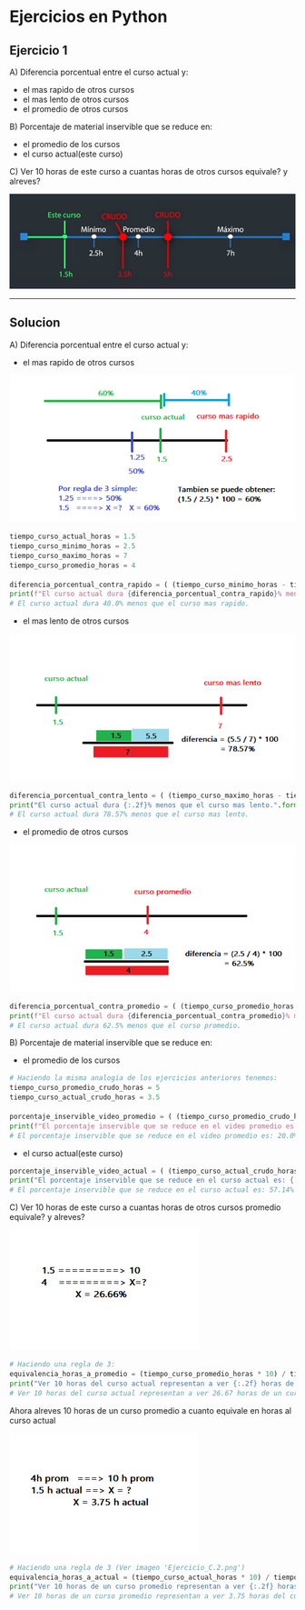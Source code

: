 # Ejercicios en Python
## Ejercicio 1

A) Diferencia porcentual entre el curso actual y:
   - el mas rapido de otros cursos
   - el mas lento de otros cursos
   - el promedio de otros cursos

 B) Porcentaje de material inservible que se reduce en:
   - el promedio de los cursos
   - el curso actual(este curso)

 C) Ver 10 horas de este curso a cuantas horas de otros cursos equivale? y alreves?

![Ejercicio1](https://github.com/EduCasanas/Python_Fundamentos/blob/main/Ejercicios/1_Ejercicio/Ejercicio1_python.png)

---

## Solucion

A) Diferencia porcentual entre el curso actual y:

- el mas rapido de otros cursos

![EjercicioA.1](https://github.com/EduCasanas/Python_Fundamentos/blob/main/Ejercicios/1_Ejercicio/Ejercicio1_A.1.png)

```Python
tiempo_curso_actual_horas = 1.5
tiempo_curso_minimo_horas = 2.5
tiempo_curso_maximo_horas = 7
tiempo_curso_promedio_horas = 4

diferencia_porcentual_contra_rapido = ( (tiempo_curso_minimo_horas - tiempo_curso_actual_horas) / tiempo_curso_minimo_horas ) * 100
print(f"El curso actual dura {diferencia_porcentual_contra_rapido}% menos que el curso mas rapido.")
# El curso actual dura 40.0% menos que el curso mas rapido.
```

- el mas lento de otros cursos

![EjercicioA.2](https://github.com/EduCasanas/Python_Fundamentos/blob/main/Ejercicios/1_Ejercicio/Ejercicio1_A.2.png)

```Python
diferencia_porcentual_contra_lento = ( (tiempo_curso_maximo_horas - tiempo_curso_actual_horas) / tiempo_curso_maximo_horas ) * 100
print("El curso actual dura {:.2f}% menos que el curso mas lento.".format(diferencia_porcentual_contra_lento))
# El curso actual dura 78.57% menos que el curso mas lento.
```

- el promedio de otros cursos

![EjercicioA.3](https://github.com/EduCasanas/Python_Fundamentos/blob/main/Ejercicios/1_Ejercicio/Ejercicio1_A.3.png)

```Python
diferencia_porcentual_contra_promedio = ( (tiempo_curso_promedio_horas - tiempo_curso_actual_horas) / tiempo_curso_promedio_horas ) * 100
print(f"El curso actual dura {diferencia_porcentual_contra_promedio}% menos que el curso promedio.")
# El curso actual dura 62.5% menos que el curso promedio.
```

B) Porcentaje de material inservible que se reduce en:

- el promedio de los cursos

```Python
# Haciendo la misma analogia de los ejercicios anteriores tenemos:
tiempo_curso_promedio_crudo_horas = 5
tiempo_curso_actual_crudo_horas = 3.5

porcentaje_inservible_video_promedio = ( (tiempo_curso_promedio_crudo_horas - tiempo_curso_promedio_horas) / tiempo_curso_promedio_crudo_horas) * 100
print(f"El porcentaje inservible que se reduce en el video promedio es: {porcentaje_inservible_video_promedio}%")
# El porcentaje inservible que se reduce en el video promedio es: 20.0%
```

- el curso actual(este curso)

```Python
porcentaje_inservible_video_actual = ( (tiempo_curso_actual_crudo_horas - tiempo_curso_actual_horas) / tiempo_curso_actual_crudo_horas ) * 100
print("El porcentaje inservible que se reduce en el curso actual es: {:.2f}%".format(porcentaje_inservible_video_actual))
# El porcentaje inservible que se reduce en el curso actual es: 57.14%
```

C) Ver 10 horas de este curso a cuantas horas de otros cursos promedio equivale? y alreves?

![EjercicioC.1](https://github.com/EduCasanas/Python_Fundamentos/blob/main/Ejercicios/1_Ejercicio/Ejercicio1_C.1.png)

```Python
# Haciendo una regla de 3: 
equivalencia_horas_a_promedio = (tiempo_curso_promedio_horas * 10) / tiempo_curso_actual_horas
print("Ver 10 horas del curso actual representan a ver {:.2f} horas de un curso promedio.".format(equivalencia_horas_a_promedio)) 
# Ver 10 horas del curso actual representan a ver 26.67 horas de un curso promedio.
```

Ahora alreves 10 horas de un curso promedio a cuanto equivale en horas al curso actual

![EjercicioC.2](https://github.com/EduCasanas/Python_Fundamentos/blob/main/Ejercicios/1_Ejercicio/Ejercicio1_C.2.png)

```Python
# Haciendo una regla de 3 (Ver imagen 'Ejercicio_C.2.png')
equivalencia_horas_a_actual = (tiempo_curso_actual_horas * 10) / tiempo_curso_promedio_horas
print("Ver 10 horas de un curso promedio representan a ver {:.2f} horas del curso actual.".format(equivalencia_horas_a_actual)) 
# Ver 10 horas de un curso promedio representan a ver 3.75 horas del curso actual.
```
